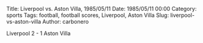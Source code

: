 Title: Liverpool vs. Aston Villa, 1985/05/11
Date: 1985/05/11 00:00
Category: sports
Tags: football, football scores, Liverpool, Aston Villa
Slug: liverpool-vs-aston-villa
Author: carbonero


Liverpool 2 - 1 Aston Villa
